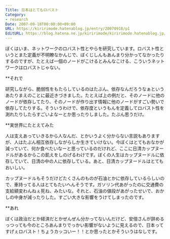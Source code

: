 ```yaml
---
Title: 日本はとてもロバスト
Category:
- research
Date: 2007-09-18T00:00:00+09:00
URL: https://kiririmode.hatenablog.jp/entry/20070918/p1
EditURL: https://blog.hatena.ne.jp/kiririmode/kiririmode.hatenablog.jp/atom/entry/8454420450078216770
---
```


ぼくはいま、ネットワークのロバスト性とやらを研究しています。ロバスト性というとまた定義が不明瞭なかんじで、ぼくじしんもあんまり分かってなかったりするのですが、たとえば一個のノードがこけるとみんなこける、こういうネットワークはロバストじゃない。

**それで

研究しながら、脆弱性をもたらしているのはたぶん、依存なんだろうなぁというあたりまえのことに最近きづきました。たとえば上の例だと、そのノードに他のノードが依存してたり、そのノードが作り出す情報に他のノードがすごい勢いで依存してたりする。そういうわけで、依存度というもんを定義してロバスト性を測れたりしたらすごいよなーとか思ったりしました。たぶん思うだけ。

**実世界にたとえてみた

人は支えあっていきるから人なんだ、とかいうよく分からない言説もありますが、人はたぶん相互依存しながらしか生きていけない。今ぼくはとてもおなかが減っていて、何か食べたいなーと思っているのだけれど、ここに日清カップヌードルがあるからこの飢えをしのげるわけです。ぼくの人生はカップヌードルに依存していて、日清の中の人に依存している。あと、日清カップヌードルはとてもおいしい。


カップヌードルもそうだけどたくさんのものが石油とかに依存しているらしいので、車持ってる人はとてもたいへんそうです。ガソリン代あがったのに交通費の支給額変わんねぇ死ね、みたいな。それと、石油の値段があがったせいで、おかしの中身が減ったりした。すごい大きな影響をうけてしまったのです。

**あれ

ぼくは政治だとか経済だとかぜんぜん分かってないんだけど、安倍さんが辞めるっつっても今のところあんまりでっかい影響がないように見えるので、日本ってすげぇロバスト！ちょうカッコいー！！とか思ったとかそういうはなしです。
